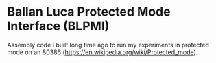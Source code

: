# Ballan Luca Protected Mode Interface (BLPMI)

Assembly code I built long time ago to run my experiments in protected mode on an 80386 (https://en.wikipedia.org/wiki/Protected_mode).
